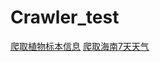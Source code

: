 # Crawler_test
[爬取植物标本信息](https://github.com/duduxx123/Crawler_test/blob/main/CVH_crawler.py)
[爬取海南7天天气](https://github.com/duduxx123/Crawler_test/blob/main/HainanWeatherCrawler.py)
